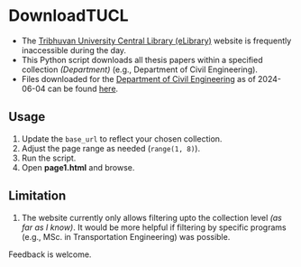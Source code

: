 # DownloadTUCL

- The [Tribhuvan University Central Library (eLibrary)](https://elibrary.tucl.edu.np/) website is frequently inaccessible during the day.
- This Python script downloads all thesis papers within a specified collection *(Department)* (e.g., Department of Civil Engineering).
- Files downloaded for the [Department of Civil Engineering](https://elibrary.tucl.edu.np/collections/1f1fdc5f-96bf-41b1-b0d9-21ae72697297) as of 2024-06-04 can be found [here](https://drive.google.com/drive/folders/1B_prOMKvjyQcjkBLBhmMjrqoN1HDtgJp?usp=drive_link).

## Usage
1. Update the `base_url` to reflect your chosen collection.
2. Adjust the page range as needed (`range(1, 8)`).
3. Run the script.
4. Open **page1.html** and browse.

## Limitation
1. The website currently only allows filtering upto the collection level *(as far as I know)*. It would be more helpful if filtering by specific programs (e.g., MSc. in Transportation Engineering) was possible.

Feedback is welcome.

